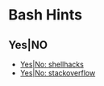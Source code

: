 # Bash Hints

## Yes|NO

- [Yes|No: shellhacks](https://www.shellhacks.com/yes-no-bash-script-prompt-confirmation)
- [Yes|No: stackoverflow][stack-overflow]

<!-- resources -->

[stack-overflow]: https://stackoverflow.com/questions/226703/how-do-i-prompt-for-yes-no-cancel-input-in-a-linux-shell-script
